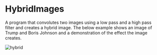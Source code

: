# HybridImages

A program that convolutes two images using a low pass and a high pass filter and creates a hybrid image.
The below example shows an image of Trump and Boris Johnson and a demonstration of the effect the image creates.

![hybrid](https://i.imgur.com/11bBJJS.jpg)
